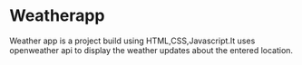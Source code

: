 # Weatherapp

Weather app is a project build using HTML,CSS,Javascript.It uses openweather api to display the weather updates about the entered location.
